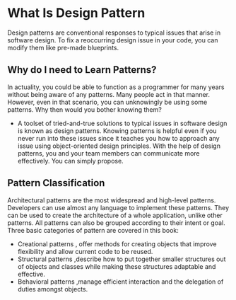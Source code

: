 # What Is Design Pattern #
Design patterns are conventional responses to typical issues that arise in software design. To fix a reoccurring design issue in your code, you can modify them like pre-made blueprints.
## Why do I need to Learn Patterns? ##
In actuality, you could be able to function as a programmer for many years without being aware of any patterns. Many people act in that manner. However, even in that scenario, you can unknowingly be using some patterns. Why then would you bother knowing them?
- A toolset of tried-and-true solutions to typical issues in software design is known as design patterns. Knowing patterns is helpful even if you never run into these issues since it teaches you how to approach any issue using object-oriented design principles.
With the help of design patterns, you and your team members can communicate more effectively. You can simply propose. 
## Pattern Classification ##
Architectural patterns are the most widespread and high-level patterns. Developers can use almost any language to implement these patterns. They can be used to create the architecture of a whole application, unlike other patterns.
All patterns can also be grouped according to their intent or goal. Three basic categories of pattern are covered in this book:
-  Creational patterns , offer methods for creating objects that improve flexibility and allow current code to be reused.
- Structural patterns ,describe how to put together smaller structures out of objects and classes while making these structures adaptable and effective.
- Behavioral patterns ,manage efficient interaction and the delegation of duties amongst objects.
